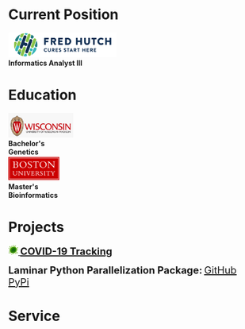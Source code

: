 # Current Position
<div id="wrapper">
  <div id="position">
    <a href="https://www.fredhutch.org">
      <img src="https://github.com/dgellerup/dgellerup.github.io/blob/master/assets/images/fhcrc_logo.png?raw=true" alt="FHCRC" style="height:50px;"><br>
    </a>
    <strong>Informatics Analyst III</strong>
  </div>
</div>

# Education
<div id="wrapper">
  <div id="first">
    <img src="https://github.com/dgellerup/dgellerup.github.io/blob/master/assets/images/uw-madison.png?raw=true" alt="UW-Madison" style="height:50px;"><br>
    <strong>Bachelor's</strong><br>
    <strong>Genetics</strong>
  </div>
  <div id="second">
    <img src="https://github.com/dgellerup/dgellerup.github.io/blob/master/assets/images/bu.png?raw=true" alt="BU" style="height:50px;"><br>
    <strong>Master's</strong><br>
    <strong>Bioinformatics</strong>
  </div>
</div>

# Projects
<a href="https://dgellerup.github.io/covid-19-data">
  <img src="https://github.com/dgellerup/dgellerup.github.io/blob/master/assets/images/covid.png?raw=true" alt="COVID-19" style="height:20px;">
  <strong style="font-size:20px;"><u>COVID-19 Tracking</u></strong>
</a>

<strong style="font-size:20px;">Laminar Python Parallelization Package:</strong>
<a style="font-size:20px;" href="https://github.com/dgellerup/laminar"><u>GitHub</u></a>
<a style="font-size:20px;" href="https://pypi.org/project/laminar/"><u>PyPi</u></a>

# Service
<div data-iframe-width="150" data-iframe-height="270" data-share-badge-id="e95ea9fd-c57d-4ed8-858a-d253655af63e" data-share-badge-host="https://www.youracclaim.com"></div>
<script type="text/javascript" async src="//cdn.youracclaim.com/assets/utilities/embed.js"></script>
